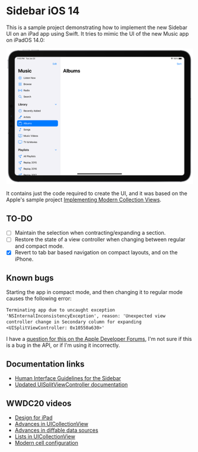 # Sidebar iOS 14

This is a sample project demonstrating how to implement the new Sidebar UI on an iPad app using Swift. It tries to mimic the UI of the new Music app on iPadOS 14.0:

![Preview.png](Preview.png)

It contains just the code required to create the UI, and it was based on the Apple's sample project  [Implementing Modern Collection Views](https://developer.apple.com/documentation/uikit/views_and_controls/collection_views/implementing_modern_collection_views).

## TO-DO

- [ ] Maintain the selection when contracting/expanding a section.
- [ ] Restore the state of a view controller when changing between regular and compact mode.
- [x] Revert to tab bar based navigation on compact layouts, and on the iPhone.

## Known bugs

Starting the app in compact mode, and then changing it to regular mode causes the following error:

```
Terminating app due to uncaught exception 'NSInternalInconsistencyException', reason: 'Unexpected view controller change in Secondary column for expanding <UISplitViewController: 0x10550a630>'
```

I have a [question for this on the Apple Developer Forums](https://developer.apple.com/forums/thread/653562), I'm not sure if this is a bug in the API, or if I'm using it incorrectly.

## Documentation links

- [Human Interface Guidelines for the Sidebar](https://developer.apple.com/design/human-interface-guidelines/ios/bars/sidebars/)
- [Updated UISplitViewController documentation](https://developer.apple.com/documentation/uikit/uisplitviewcontroller)

## WWDC20 videos

- [Design for iPad](https://developer.apple.com/videos/play/wwdc2020/10206/)
- [Advances in UICollectionView](https://developer.apple.com/videos/play/wwdc2020/10097/)
- [Advances in diffable data sources](https://developer.apple.com/videos/play/wwdc2020/10045/)
- [Lists in UICollectionView](https://developer.apple.com/videos/play/wwdc2020/10026/)
- [Modern cell configuration](https://developer.apple.com/videos/play/wwdc2020/10027/)